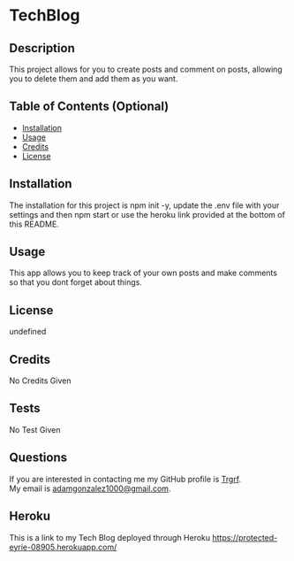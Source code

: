 # TechBlog
## Description
This project allows for you to create posts and comment on posts, allowing you to delete them and add them as you want.

## Table of Contents (Optional)
- [Installation](#installation)
- [Usage](#usage)
- [Credits](#credits)
- [License](#license)
## Installation
The installation for this project is npm init -y, update the .env file with your settings and then npm start or use the heroku link provided at the bottom of this README.
## Usage
This app allows you to keep track of your own posts and make comments so that you dont forget about things.
## License

undefined
## Credits
No Credits Given
## Tests
No Test Given
## Questions
If you are interested in contacting me my GitHub profile is [Trgrf](https://github.com/Trgrf). <br />
My email is [adamgonzalez1000@gmail.com](mailto:adamgonzalez1000@gmail.com).
## Heroku
This is a link to my Tech Blog deployed through Heroku https://protected-eyrie-08905.herokuapp.com/